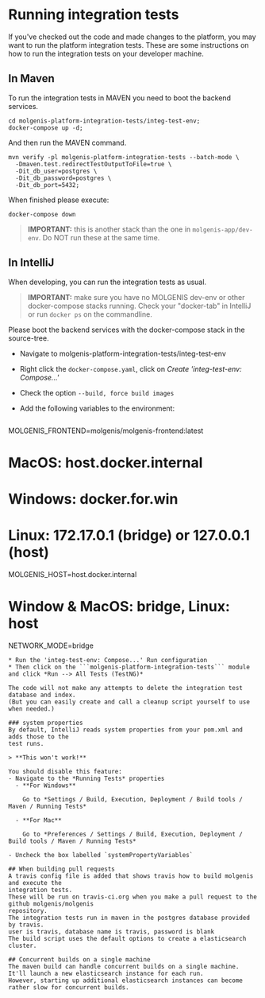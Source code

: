 # Running integration tests
If you've checked out the code and made changes to the platform, you may want to run the
platform integration tests.
These are some instructions on how to run the integration tests on your developer machine.

## In Maven
To run the integration tests in MAVEN you need to boot the backend services.

```
cd molgenis-platform-integration-tests/integ-test-env;
docker-compose up -d;
```

And then run the MAVEN command.
```
mvn verify -pl molgenis-platform-integration-tests --batch-mode \
  -Dmaven.test.redirectTestOutputToFile=true \
  -Dit_db_user=postgres \
  -Dit_db_password=postgres \
  -Dit_db_port=5432;
```

When finished please execute:
```
docker-compose down
```

> **IMPORTANT:** this is another stack than the one in ```molgenis-app/dev-env```. Do NOT run these at the same time.

## In IntelliJ
When developing, you can run the integration tests as usual.

> **IMPORTANT:** make sure you have no MOLGENIS dev-env or other docker-compose stacks running. Check your "docker-tab" in IntelliJ or run ```docker ps``` on the commandline.

Please boot the backend services with the docker-compose stack in the source-tree.
* Navigate to molgenis-platform-integration-tests/integ-test-env
* Right click the ```docker-compose.yaml```, click on *Create 'integ-test-env: Compose...'*
* Check the option ```--build, force build images```
* Add the following variables to the environment:


  ```env
MOLGENIS_FRONTEND=molgenis/molgenis-frontend:latest
# MacOS: host.docker.internal
# Windows: docker.for.win
# Linux: 172.17.0.1 (bridge) or 127.0.0.1 (host)
MOLGENIS_HOST=host.docker.internal
# Window & MacOS: bridge, Linux: host
NETWORK_MODE=bridge
```
* Run the 'integ-test-env: Compose...' Run configuration
* Then click on the ```molgenis-platform-integration-tests``` module and click *Run --> All Tests (TestNG)*

The code will not make any attempts to delete the integration test database and index.
(But you can easily create and call a cleanup script yourself to use when needed.)

### system properties
By default, IntelliJ reads system properties from your pom.xml and adds those to the
test runs.

> **This won't work!**

You should disable this feature:
- Navigate to the *Running Tests* properties
  - **For Windows**

    Go to *Settings / Build, Execution, Deployment / Build tools / Maven / Running Tests*

  - **For Mac**

    Go to *Preferences / Settings / Build, Execution, Deployment / Build tools / Maven / Running Tests*

- Uncheck the box labelled `systemPropertyVariables`

## When building pull requests
A travis config file is added that shows travis how to build molgenis and execute the
integration tests.
These will be run on travis-ci.org when you make a pull request to the github molgenis/molgenis
repository.
The integration tests run in maven in the postgres database provided by travis.
user is travis, database name is travis, password is blank
The build script uses the default options to create a elasticsearch cluster.

## Concurrent builds on a single machine
The maven build can handle concurrent builds on a single machine.
It'll launch a new elasticsearch instance for each run.
However, starting up additional elasticsearch instances can become rather slow for concurrent builds.
